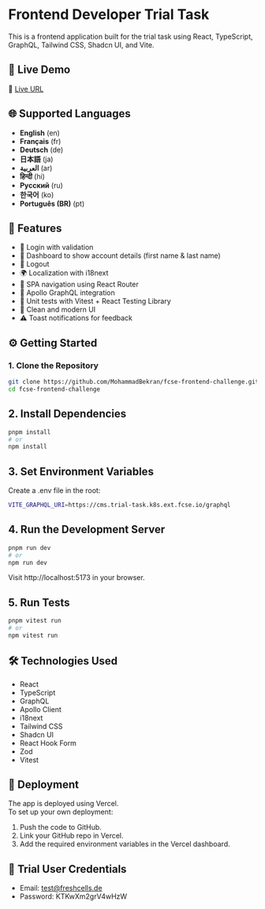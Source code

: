 # Frontend Developer Trial Task

This is a frontend application built for the trial task using React, TypeScript, GraphQL, Tailwind CSS, Shadcn UI, and Vite.

## 🚀 Live Demo

🔗 [Live URL](https://fcse-frontend-challenge.vercel.app/)

## 🌐 Supported Languages

- **English** (en)
- **Français** (fr)
- **Deutsch** (de)
- **日本語** (ja)
- **العربية** (ar)
- **हिन्दी** (hi)
- **Русский** (ru)
- **한국어** (ko)
- **Português (BR)** (pt)

## 🧪 Features

- 🔐 Login with validation
- 👤 Dashboard to show account details (first name & last name)
- 🔄 Logout
- 🌍 Localization with i18next
- 🧭 SPA navigation using React Router
- 📡 Apollo GraphQL integration
- 🧪 Unit tests with Vitest + React Testing Library
- 💅 Clean and modern UI
- ⚠️ Toast notifications for feedback

## ⚙️ Getting Started

### 1. Clone the Repository

```bash
git clone https://github.com/MohammadBekran/fcse-frontend-challenge.git
cd fcse-frontend-challenge
```

## 2. Install Dependencies

```bash
pnpm install
# or
npm install
```

## 3. Set Environment Variables

Create a .env file in the root:

```bash
VITE_GRAPHQL_URI=https://cms.trial-task.k8s.ext.fcse.io/graphql
```

## 4. Run the Development Server

```bash
pnpm run dev
# or
npm run dev
```

Visit http://localhost:5173 in your browser.

## 5. Run Tests

```bash
pnpm vitest run
# or
npm vitest run
```

## 🛠 Technologies Used

- React
- TypeScript
- GraphQL
- Apollo Client
- i18next
- Tailwind CSS
- Shadcn UI
- React Hook Form
- Zod
- Vitest

## 📂 Deployment

The app is deployed using Vercel.  
To set up your own deployment:

1. Push the code to GitHub.
2. Link your GitHub repo in Vercel.
3. Add the required environment variables in the Vercel dashboard.

## 👤 Trial User Credentials

- Email: test@freshcells.de
- Password: KTKwXm2grV4wHzW
